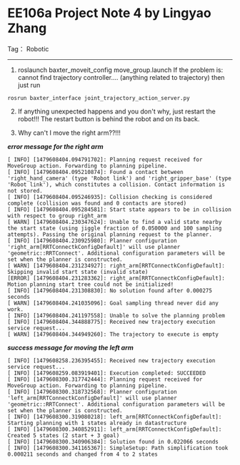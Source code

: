 # EE106a Project Note 4 by Lingyao Zhang

Tag： Robotic

---

1. roslaunch baxter_moveit_config move_group.launch
If the problem is: cannot find trajectory controller.... (anything related to trajectory)
then just run
```
rosrun baxter_interface joint_trajectory_action_server.py
```

2. If anything unexpected happens and you don't why, just restart the robot!!!
The restart button is behind the robot and on its back.

3. Why can't I move the right arm??!!!

***error message for the right arm***
```
[ INFO] [1479608404.094791702]: Planning request received for MoveGroup action. Forwarding to planning pipeline.
[ INFO] [1479608404.095210874]: Found a contact between 'right_hand_camera' (type 'Robot link') and 'right_gripper_base' (type 'Robot link'), which constitutes a collision. Contact information is not stored.
[ INFO] [1479608404.095246935]: Collision checking is considered complete (collision was found and 0 contacts are stored)
[ INFO] [1479608404.095284581]: Start state appears to be in collision with respect to group right_arm
[ WARN] [1479608404.230347624]: Unable to find a valid state nearby the start state (using jiggle fraction of 0.050000 and 100 sampling attempts). Passing the original planning request to the planner.
[ INFO] [1479608404.230925980]: Planner configuration 'right_arm[RRTConnectkConfigDefault]' will use planner 'geometric::RRTConnect'. Additional configuration parameters will be set when the planner is constructed.
[ WARN] [1479608404.231234927]: right_arm[RRTConnectkConfigDefault]: Skipping invalid start state (invalid state)
[ERROR] [1479608404.231283362]: right_arm[RRTConnectkConfigDefault]: Motion planning start tree could not be initialized!
[ INFO] [1479608404.231308830]: No solution found after 0.000275 seconds
[ WARN] [1479608404.241035096]: Goal sampling thread never did any work.
[ INFO] [1479608404.241197558]: Unable to solve the planning problem
[ INFO] [1479608404.344888775]: Received new trajectory execution service request...
[ WARN] [1479608404.344949260]: The trajectory to execute is empty
```

***success message for moving the left arm***
```
[ INFO] [1479608258.236395455]: Received new trajectory execution service request...
[ INFO] [1479608259.083919401]: Execution completed: SUCCEEDED
[ INFO] [1479608300.317742444]: Planning request received for MoveGroup action. Forwarding to planning pipeline.
[ INFO] [1479608300.318732568]: Planner configuration 'left_arm[RRTConnectkConfigDefault]' will use planner 'geometric::RRTConnect'. Additional configuration parameters will be set when the planner is constructed.
[ INFO] [1479608300.319080218]: left_arm[RRTConnectkConfigDefault]: Starting planning with 1 states already in datastructure
[ INFO] [1479608300.340852911]: left_arm[RRTConnectkConfigDefault]: Created 5 states (2 start + 3 goal)
[ INFO] [1479608300.340906384]: Solution found in 0.022066 seconds
[ INFO] [1479608300.341165367]: SimpleSetup: Path simplification took 0.000211 seconds and changed from 4 to 2 states
```






